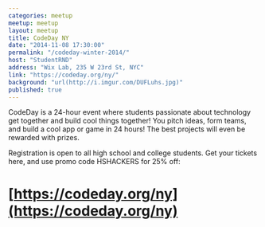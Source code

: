 ```yaml
---
categories: meetup
meetup: meetup
layout: meetup
title: CodeDay NY
date: "2014-11-08 17:30:00"
permalink: "/codeday-winter-2014/"
host: "StudentRND"
address: "Wix Lab, 235 W 23rd St, NYC"
link: "https://codeday.org/ny/"
background: "url(http://i.imgur.com/DUFLuhs.jpg)"
published: true
---
```


CodeDay is a 24-hour event where students passionate about technology get together and build cool things together! You pitch ideas, form teams, and build a cool app or game in 24 hours! The best projects will even be rewarded with prizes.

Registration is open to all high school and college students. Get your tickets here, and use promo code HSHACKERS for 25% off:

# [https://codeday.org/ny](https://codeday.org/ny)

